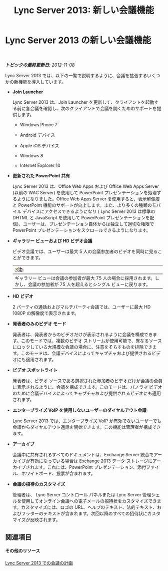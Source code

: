 ﻿---
title: 'Lync Server 2013: 新しい会議機能'
TOCTitle: 新しい会議機能
ms:assetid: feeb81e8-1424-408c-a440-886aa0fb133c
ms:mtpsurl: https://technet.microsoft.com/ja-jp/library/Gg413085(v=OCS.15)
ms:contentKeyID: 48274211
ms.date: 05/19/2016
mtps_version: v=OCS.15
ms.translationtype: HT
---

# Lync Server 2013 の新しい会議機能

 

_**トピックの最終更新日:** 2012-11-08_

Lync Server 2013 では、以下の一覧で説明するように、会議を拡張するいくつかの新機能を導入しています。

  - **Join Launcher**
    
    Lync Server 2013 は、Join Launcher を更新して、クライアントを起動する前に各会議を確認し、次のクライアントで会議を開くためのサポートを提供します。
    
      - Windows Phone 7
    
      - Android デバイス
    
      - Apple iOS デバイス
    
      - Windows 8
    
      - Internet Explorer 10

  - **更新された PowerPoint 共有**
    
    Lync Server 2013 は、Office Web Apps および Office Web Apps Server (以前の WAC Server) を使用して PowerPoint プレゼンテーションを処理するようになりました。Office Web Apps Server を使用すると、表示解像度と PowerPoint 機能のサポートが向上します。また、より多くの種類のモバイル デバイスにアクセスできるようになり ( Lync Server 2013 は標準の DHTML と JavaScript を使用して PowerPoint プレゼンテーションを配信)、ユーザーは、プレゼンテーション自体からは独立して適切な権限で PowerPoint プレゼンテーションをスクロールできるようになります。

  - **ギャラリー ビューおよび HD ビデオ会議**
    
    ビデオ会議では、ユーザーは最大 5 人の会議参加者のビデオを同時に見ることができます。
    
    <table>
    <thead>
    <tr class="header">
    <th><img src="images/Gg412781.note(OCS.15).gif" title="note" alt="note" />注:</th>
    </tr>
    </thead>
    <tbody>
    <tr class="odd">
    <td>ギャラリー ビューは会議の参加者が最大 75 人の場合に採用されます。しかし、会議の参加者が 75 人を超えるとシングル ビューに戻ります。</td>
    </tr>
    </tbody>
    </table>


  - **HD ビデオ**
    
    2 パーティの通話およびマルチパーティ会議では、ユーザーに最大 HD 1080P の解像度で表示されます。

  - **発表者のみのビデオ モード**
    
    発表者は、発表者からのビデオだけが表示されるように会議を構成できます。このモードでは、複数のビデオ ストリームが使用可能で、異なるソースにロックしている大規模な会議の場合に、注意をそらすものを排除できます。このモードは、会議デバイスによってキャプチャおよび提供されるビデオにも適用されます。

  - **ビデオ スポットライト**
    
    発表者は、ビデオ ソースである選択された参加者のビデオだけが会議の全員に表示されるように、会議を構成できます。このモードは、パノラマ ビデオのために会議デバイスによってキャプチャおよび提供されるビデオにも適用されます。

  - **エンタープライズ VoIP を使用しないユーザーのダイヤルアウト会議**
    
    Lync Server 2013 では、エンタープライズ VoIP が有効でないユーザーでも会議からダイヤルアウト通話を開始できます。この機能は管理者が構成できます。

  - **アーカイブ**
    
    会議中に共有されるすべてのドキュメントは、Exchange Server 統合でアーカイブが有効になっている場合は Exchange 2013 データ ストレージにアーカイブされます。これには、PowerPoint プレゼンテーション、添付ファイル、ホワイトボード、投票が含まれます。

  - **会議の招待のカスタマイズ**
    
    管理者は、 Lync Server コントロール パネルまたは Lync Server 管理シェルを使用してオンライン会議への電子メールの招待状をカスタマイズできます。カスタマイズには、ロゴの URL、ヘルプのテキスト、法的テキスト、およびフッターのテキストが含まれます。次回以降のすべての招待状にカスタマイズが反映されます。

## 関連項目

#### その他のリソース

[Lync Server 2013 での会議の計画](lync-server-2013-planning-for-conferencing.md)

